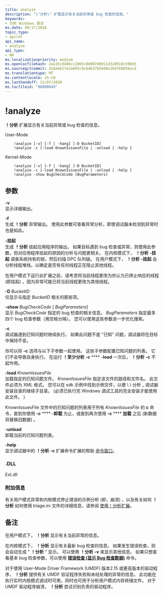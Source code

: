 ```yaml
---
title: analyze
description: "\"分析\" 扩展显示有关当前异常或 bug 检查的信息。"
keywords:
- 分析 Windows 调试
ms.date: 09/17/2018
topic_type:
- apiref
api_name:
- analyze
api_type:
- NA
ms.localizationpriority: medium
ms.openlocfilehash: 2aa15cd486cc2063c0d907d0011d328910c59b03
ms.sourcegitcommit: 418e6617e2a695c9cb4b37b5b60e264760858acd
ms.translationtype: MT
ms.contentlocale: zh-CN
ms.lasthandoff: 12/07/2020
ms.locfileid: "96800049"
---
```

# <a name="analyze"></a>!analyze


**！分析** 扩展显示有关当前异常或 bug 检查的信息。

User-Mode

```dbgcmd
    !analyze [-v] [-f | -hang] [-D BucketID] 
    !analyze -c [-load KnownIssuesFile | -unload | -help ]
```

Kernel-Mode

```dbgcmd    
    !analyze [-v] [-f | -hang] [-D BucketID] 
    !analyze -c [-load KnownIssuesFile | -unload | -help ]
    !analyze -show BugCheckCode [BugParameters]
```

## <a name="span-idddk__analyze_dbgspanspan-idddk__analyze_dbgspanparameters"></a><span id="ddk__analyze_dbg"></span><span id="DDK__ANALYZE_DBG"></span>参数


<span id="_______-v______"></span><span id="_______-V______"></span>**-v**   
显示详细输出。

<span id="-f"></span><span id="-F"></span>**-f**  
生成 **！分析** 异常输出。 使用此参数可查看异常分析，即使调试器未检测到异常时也是如此。

<span id="-hang"></span><span id="-HANG"></span>**-挂起**  
生成 **！分析** 挂起应用程序的输出。 如果目标遇到 bug 检查或异常，则使用此参数，但对应用程序挂起的原因的分析与问题更相关。 在内核模式下， **！分析** **-挂起** 调查系统持有的锁，然后扫描 DPC 队列链。 在用户模式下， **！分析** **-挂起** 会分析线程堆栈，以确定是否有任何线程正在阻止其他线程。

在用户模式下运行此扩展之前，请考虑将当前线程更改为你认为已停止响应的线程 (即挂起) ，因为异常可能已将当前线程更改为其他线程。

<span id="_______-D_______BucketID______"></span><span id="_______-d_______bucketid______"></span><span id="_______-D_______BUCKETID______"></span>**-D** *BucketID*   
仅显示与指定 *BucketID* 相关的那些项。

<span id="_______-show_______BugCheckCode___BugParameters_"></span><span id="_______-show_______bugcheckcode___bugparameters_"></span><span id="_______-SHOW_______BUGCHECKCODE___BUGPARAMETERS_"></span>**-show** *BugCheckCode* \[ *BugParameters*\]  
显示 *BugCheckCode* 指定的 bug 检查的相关信息。 *BugParameters* 指定最多四个 bug 检查参数（用空格分隔）。 您可以使用这些参数进一步优化搜索。

<span id="_______-c______"></span><span id="_______-C______"></span>**-c**   
调试器遇到已知问题时继续执行。 如果此问题不是 "已知" 问题，调试器将在目标中保持不变。

你可以将 **-c** 选项与以下子参数一起使用。 这些子参数配置已知问题的列表。 它们不会导致自身执行。 在运行 **！至少分析** **-c**  ****  **-load** 一次后， **！分析** **-c** 不起作用。

<span id="-load_KnownIssuesFile"></span><span id="-load_knownissuesfile"></span><span id="-LOAD_KNOWNISSUESFILE"></span>**-load** *KnownIssuesFile*  
加载指定的已知问题文件。 *KnownIssuesFile* 指定该文件的路径和文件名。 此文件必须为 XML 格式。 您可以在 sdk 示例中找到示例文件，以便 \\ \\ 分析 \_ 调试器安装目录的继续子目录。  (必须已执行完 Windows 调试工具的完全安装才能使用此文件。 ) 

KnownIssuesFile 文件中的已知问题的列表用于所有 *KnownIssuesFile* 的 **c** 命令，直到你使用 **-c**  ****  **-卸载** 为止，或直到再次使用 **-c**  ****  **加载** 之后 (新数据将替换旧数据) 。

<span id="-unload"></span><span id="-UNLOAD"></span>**-unload**  
卸载当前的已知问题列表。

<span id="-help"></span><span id="-HELP"></span>**-help**  
显示调试器中的 **！分析** **-c** 扩展命令扩展的帮助 [命令窗口](debugger-command-window.md)。

### <a name="span-iddllspanspan-iddllspandll"></a><span id="DLL"></span><span id="dll"></span>.DLL

Ext.dll

### <a name="span-idadditional_informationspanspan-idadditional_informationspanspan-idadditional_informationspanadditional-information"></a><span id="Additional_Information"></span><span id="additional_information"></span><span id="ADDITIONAL_INFORMATION"></span>附加信息

有关用户模式异常和内核模式停止错误的示例分析 (即，崩溃) ，以及有关如何 **！分析** 如何使用 triage.ini 文件的详细信息，请参阅 [使用！分析扩展](using-the--analyze-extension.md)。

<a name="remarks"></a>备注
-------

在用户模式下， **！分析** 显示有关当前异常的信息。

在内核模式下， **！分析** 显示有关最新 bug 检查的信息。 如果发生错误检查，则会自动生成 " **！分析** " 显示。 可以使用 **！分析** **-v** 来显示其他信息。 如果只想查看基本 bug 检查参数，可以使用 [**错误检查 (显示 Bug 检查数据)**](-bugcheck--display-bug-check-data-.md) 命令。

对于使用 User-Mode Driver Framework (UMDF) 版本2.15 或更高版本的驱动程序， **！分析** 提供有关 UMDF 验证程序失败和未经处理的异常的信息。 此功能在执行实时内核模式调试时可用，同时也可用于分析用户模式内存转储文件。 对于 UMDF 驱动程序崩溃， **！分析** 尝试识别负责的驱动程序。

 

 





